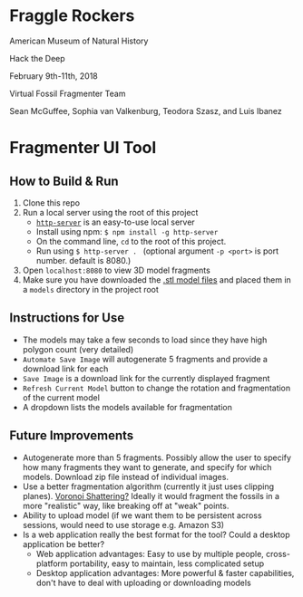 # Fraggle Rockers

American Museum of Natural History

Hack the Deep

February 9th-11th, 2018

Virtual Fossil Fragmenter Team

Sean McGuffee, Sophia van Valkenburg, Teodora Szasz, and Luis Ibanez

# Fragmenter UI Tool

## How to Build & Run
1. Clone this repo
2. Run a local server using the root of this project
   * [`http-server`](https://www.npmjs.com/package/http-server) is an easy-to-use local server
   * Install using npm: `$ npm install -g http-server`
   * On the command line, `cd` to the root of this project.
   * Run using `$ http-server . ` (optional argument `-p <port>` is port number. default is 8080.)
3. Open `localhost:8080` to view 3D model fragments
4. Make sure you have downloaded the [.stl model files](http://www.morphosource.org/Detail/ProjectDetail/Show/project_id/447) and placed them in a `models` directory in the project root

## Instructions for Use
* The models may take a few seconds to load since they have high polygon count (very detailed)
* `Automate Save Image` will autogenerate 5 fragments and provide a download link for each
* `Save Image` is a download link for the currently displayed fragment
* `Refresh Current Model` button to change the rotation and fragmentation of the current model
* A dropdown lists the models available for fragmentation

## Future Improvements
* Autogenerate more than 5 fragments. Possibly allow the user to specify how many fragments they want to generate, and specify for which models. Download zip file instead of individual images.
* Use a better fragmentation algorithm (currently it just uses clipping planes). [Voronoi Shattering?](https://www.joesfer.com/?p=60) Ideally it would fragment the fossils in a more "realistic" way, like breaking off at "weak" points.
* Ability to upload model (if we want them to be persistent across sessions, would need to use storage e.g. Amazon S3)
* Is a web application really the best format for the tool? Could a desktop application be better?
  * Web application advantages: Easy to use by multiple people, cross-platform portability, easy to maintain, less complicated setup
  * Desktop application advantages: More powerful & faster capabilities, don't have to deal with uploading or downloading models
